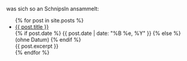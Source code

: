 
was sich so an Schnipsln ansammelt:

<ul>
  {% for post in site.posts %}
    <li>
      <a href="{{ post.url }}">{{ post.title }}</a><br /> 
       {% if post.date %}
          {{ post.date | date: "%B %e, %Y" }}
	     {% else %}
          (ohne Datum)
	     {% endif %}<!--  --><br />
	  {{ post.excerpt }}
    </li>
  {% endfor %}
</ul>
